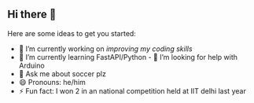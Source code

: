 ## Hi there 👋


Here are some ideas to get you started:

- 🔭 I’m currently working on *improving my coding skills*
- 🌱 I’m currently learning FastAPI/Python
\- 🤔 I’m looking for help with Arduino
- 💬 Ask me about soccer plz
- 😄 Pronouns: he/him
- ⚡ Fun fact: I won 2 in an national competition held at IIT delhi last year

